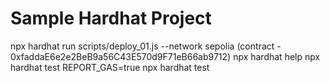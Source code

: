 # Sample Hardhat Project

npx hardhat run scripts/deploy_01.js --network sepolia
(contract - 0xfaddaE6e2e2BeB9a56C43E570d9F71eB66ab9712)
npx hardhat help
npx hardhat test
REPORT_GAS=true npx hardhat test
